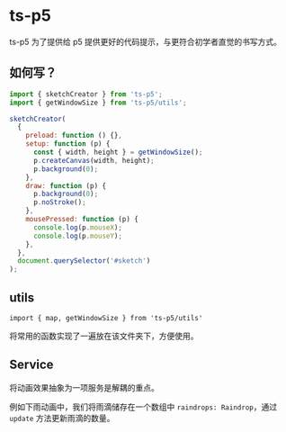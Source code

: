 # ts-p5

ts-p5 为了提供给 p5 提供更好的代码提示，与更符合初学者直觉的书写方式。

## 如何写？

```js
import { sketchCreator } from 'ts-p5';
import { getWindowSize } from 'ts-p5/utils';

sketchCreator(
  {
    preload: function () {},
    setup: function (p) {
      const { width, height } = getWindowSize();
      p.createCanvas(width, height);
      p.background(0);
    },
    draw: function (p) {
      p.background(0);
      p.noStroke();
    },
    mousePressed: function (p) {
      console.log(p.mouseX);
      console.log(p.mouseY);
    },
  },
  document.querySelector('#sketch')
);
```

## utils

`import { map, getWindowSize } from 'ts-p5/utils'`

将常用的函数实现了一遍放在该文件夹下，方便使用。

## Service

将动画效果抽象为一项服务是解耦的重点。

例如下雨动画中，我们将雨滴储存在一个数组中 `raindrops: Raindrop`，通过 `update` 方法更新雨滴的数量。
